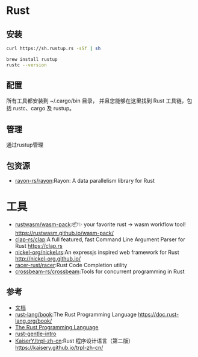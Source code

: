 # Rust

## 安装

```sh
curl https://sh.rustup.rs -sSf | sh

brew install rustup
rustc --version
```

## 配置

所有工具都安装到 ~/.cargo/bin 目录， 并且您能够在这里找到 Rust 工具链，包括 rustc、cargo 及 rustup。

## 管理

通过rustup管理

## 包资源

* [rayon-rs/rayon](https://github.com/rayon-rs/rayon):Rayon: A data parallelism library for Rust

# 工具

* [rustwasm/wasm-pack](https://github.com/rustwasm/wasm-pack):📦✨ your favorite rust -> wasm workflow tool! https://rustwasm.github.io/wasm-pack/
* [clap-rs/clap](https://github.com/clap-rs/clap):A full featured, fast Command Line Argument Parser for Rust https://clap.rs
* [nickel-org/nickel.rs](https://github.com/nickel-org/nickel.rs):An expressjs inspired web framework for Rust http://nickel-org.github.io/
* [racer-rust/racer](https://github.com/racer-rust/racer):Rust Code Completion utility
* [crossbeam-rs/crossbeam](https://github.com/crossbeam-rs/crossbeam):Tools for concurrent programming in Rust

## 参考

* [文档](https://kaisery.gitbooks.io/rust-book-chinese/content/)
* [rust-lang/book](https://github.com/rust-lang/book):The Rust Programming Language https://doc.rust-lang.org/book/
* [The Rust Programming Language](https://doc.rust-lang.org/book/second-edition/index.html)
* [rust-gentle-intro](https://stevedonovan.github.io/rust-gentle-intro/)
* [KaiserY/trpl-zh-cn](https://github.com/KaiserY/trpl-zh-cn):Rust 程序设计语言（第二版） https://kaisery.github.io/trpl-zh-cn/
